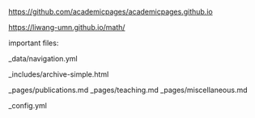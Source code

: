 https://github.com/academicpages/academicpages.github.io

https://liwang-umn.github.io/math/

important files:

_data/navigation.yml

_includes/archive-simple.html

_pages/publications.md
_pages/teaching.md
_pages/miscellaneous.md

_config.yml
